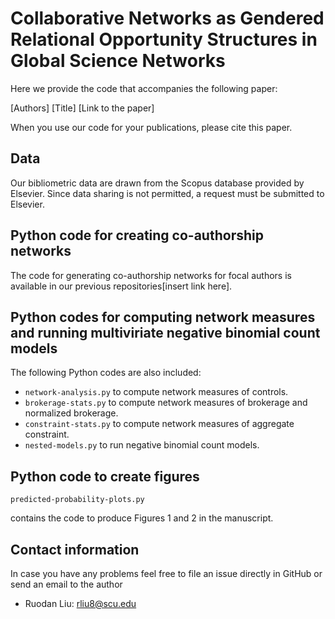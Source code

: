 # Collaborative Networks as Gendered Relational Opportunity Structures in Global Science Networks

Here we provide the code that accompanies the following paper:

[Authors]
[Title]
[Link to the paper]

When you use our code for your publications, please cite this paper.

## Data

Our bibliometric data are drawn from the Scopus database provided by Elsevier. Since data sharing is not permitted, a request must be submitted to Elsevier.

## Python code for creating co-authorship networks

The code for generating co-authorship networks for focal authors is available in our previous repositories[insert link here].

## Python codes for computing network measures and running multiviriate negative binomial count models

The following Python codes are also included:

- `network-analysis.py` to compute network measures of controls.
- `brokerage-stats.py` to compute network measures of brokerage and normalized brokerage.
- `constraint-stats.py` to compute network measures of aggregate constraint.
- `nested-models.py` to run negative binomial count models.

## Python code to create figures

```
predicted-probability-plots.py
```
contains the code to produce Figures 1 and 2 in the manuscript.

## Contact information

In case you have any problems feel free to file an issue directly in GitHub or send an email to the author

- Ruodan Liu: rliu8@scu.edu
